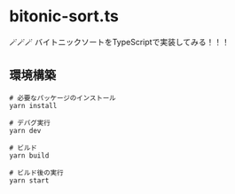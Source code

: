 # bitonic-sort.ts

🪄🪄🪄 バイトニックソートをTypeScriptで実装してみる！！！  

## 環境構築

```shell
# 必要なパッケージのインストール
yarn install

# デバグ実行
yarn dev

# ビルド
yarn build

# ビルド後の実行
yarn start
```
